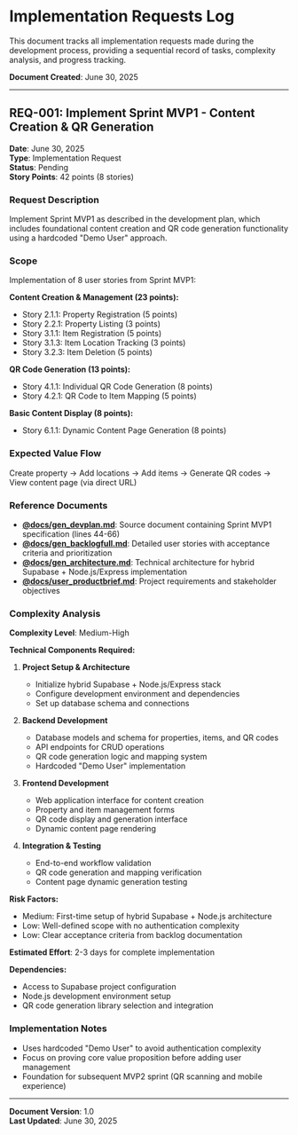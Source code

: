 # Implementation Requests Log

This document tracks all implementation requests made during the development process, providing a sequential record of tasks, complexity analysis, and progress tracking.

**Document Created**: June 30, 2025

---

## REQ-001: Implement Sprint MVP1 - Content Creation & QR Generation

**Date**: June 30, 2025  
**Type**: Implementation Request  
**Status**: Pending  
**Story Points**: 42 points (8 stories)

### Request Description
Implement Sprint MVP1 as described in the development plan, which includes foundational content creation and QR code generation functionality using a hardcoded "Demo User" approach.

### Scope
Implementation of 8 user stories from Sprint MVP1:

**Content Creation & Management (23 points):**
- Story 2.1.1: Property Registration (5 points)
- Story 2.2.1: Property Listing (3 points)
- Story 3.1.1: Item Registration (5 points)
- Story 3.1.3: Item Location Tracking (3 points)
- Story 3.2.3: Item Deletion (5 points)

**QR Code Generation (13 points):**
- Story 4.1.1: Individual QR Code Generation (8 points)
- Story 4.2.1: QR Code to Item Mapping (5 points)

**Basic Content Display (8 points):**
- Story 6.1.1: Dynamic Content Page Generation (8 points)

### Expected Value Flow
Create property → Add locations → Add items → Generate QR codes → View content page (via direct URL)

### Reference Documents
- **[@docs/gen_devplan.md](./gen_devplan.md)**: Source document containing Sprint MVP1 specification (lines 44-66)
- **[@docs/gen_backlogfull.md](./gen_backlogfull.md)**: Detailed user stories with acceptance criteria and prioritization
- **[@docs/gen_architecture.md](./gen_architecture.md)**: Technical architecture for hybrid Supabase + Node.js/Express implementation
- **[@docs/user_productbrief.md](./user_productbrief.md)**: Project requirements and stakeholder objectives

### Complexity Analysis

**Complexity Level**: Medium-High

**Technical Components Required:**
1. **Project Setup & Architecture**
   - Initialize hybrid Supabase + Node.js/Express stack
   - Configure development environment and dependencies
   - Set up database schema and connections

2. **Backend Development**
   - Database models and schema for properties, items, and QR codes
   - API endpoints for CRUD operations
   - QR code generation logic and mapping system
   - Hardcoded "Demo User" implementation

3. **Frontend Development**
   - Web application interface for content creation
   - Property and item management forms
   - QR code display and generation interface
   - Dynamic content page rendering

4. **Integration & Testing**
   - End-to-end workflow validation
   - QR code generation and mapping verification
   - Content page dynamic generation testing

**Risk Factors:**
- Medium: First-time setup of hybrid Supabase + Node.js architecture
- Low: Well-defined scope with no authentication complexity
- Low: Clear acceptance criteria from backlog documentation

**Estimated Effort**: 2-3 days for complete implementation

**Dependencies:**
- Access to Supabase project configuration
- Node.js development environment setup
- QR code generation library selection and integration

### Implementation Notes
- Uses hardcoded "Demo User" to avoid authentication complexity
- Focus on proving core value proposition before adding user management
- Foundation for subsequent MVP2 sprint (QR scanning and mobile experience)

---

**Document Version**: 1.0  
**Last Updated**: June 30, 2025 